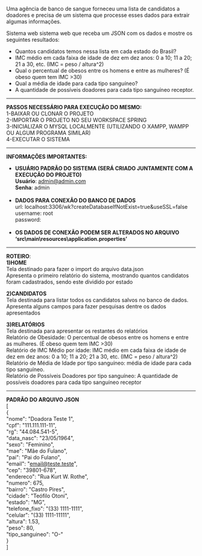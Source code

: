 Uma agência de banco de sangue forneceu uma lista de candidatos a doadores e precisa de um sistema que processe esses dados para extrair algumas informações. 

Sistema web sistema web que receba um JSON com os dados e mostre os seguintes resultados:<br>
- Quantos candidatos temos nessa lista em cada estado do Brasil? <br>
- IMC médio em cada faixa de idade de dez em dez anos: 0 a 10; 11 a 20; 21 a 30, etc. (IMC = peso / altura^2) <br>
- Qual o percentual de obesos entre os homens e entre as mulheres? (É obeso quem tem IMC >30)<br>
- Qual a média de idade para cada tipo sanguíneo?<br>
- A quantidade de possíveis doadores para cada tipo sanguíneo receptor.<br>
---------------------------------------------------------------------------------------------------------------------------

<strong>PASSOS NECESSÁRIO PARA EXECUÇÃO DO MESMO:</strong><br>
1-BAIXAR OU CLONAR O PROJETO<br>
2-IMPORTAR O PROJETO NO SEU WORKSPACE SPRING<br>
3-INICIALIZAR O MYSQL LOCALMENTE (UTILIZANDO O XAMPP, WAMPP OU ALGUM PROGRAMA SIMILAR)<br>
4-EXECUTAR O SISTEMA<br>

---------------------------------------------------------------------------------------------------------------------------

<strong>INFORMAÇÕES IMPORTANTES:</strong><br>
- <strong>USUÁRIO PADRÃO DO SISTEMA (SERÁ CRIADO JUNTAMENTE COM A EXECUÇÃO DO PROJETO)</strong><br>
	<strong>Usuário</strong>: admin@admin.com<br>
	<strong>Senha</strong>: admin<br><br>
- <strong>DADOS PARA CONEXÃO DO BANCO DE DADOS</strong> <br>
	url: localhost:3306/wk?createDatabaseIfNotExist=true&useSSL=false<br>
	username: root<br>
	password:<br><br>
- <strong>OS DADOS DE CONEXÃO PODEM SER ALTERADOS NO ARQUIVO ‘src\main\resources\application.properties’</strong><br>

---------------------------------------------------------------------------------------------------------------------------

<strong>ROTEIRO</strong>:<br>
<strong>1)HOME</strong> <br>
Tela destinado para fazer o import do arquivo data.json <br>
Apresenta o primeiro relatório do sistema, mostrando quantos candidatos foram cadastrados, sendo este dividido por estado<br>

<strong>2)CANDIDATOS</strong><br>
Tela destinada para listar todos os candidatos salvos no banco de dados.<br>
Apresenta alguns campos para fazer pesquisas dentre os dados apresentados<br>

<strong>3)RELATÓRIOS</strong><br>
Tela destinada para apresentar os restantes do relatórios<br>
Relatório de Obesidade: O percentual de obesos entre os homens e entre as mulheres. (É obeso quem tem IMC >30)<br>
Relatório de IMC Médio por idade: IMC médio em cada faixa de idade de dez em dez anos: 0 a 10; 11 a 20; 21 a 30, etc. (IMC = peso / altura^2)<br>
Relatório de Média de Idade por tipo sanguíneo: média de idade para cada tipo sanguíneo.<br>
Relatório de Possíveis Doadores por tipo sanguíneo: A quantidade de possíveis doadores para cada tipo sanguíneo receptor<br>

---------------------------------------------------------------------------------------------------------------------------

<strong>PADRÃO DO ARQUIVO JSON</strong><br>
[<br>
	{<br>
		"nome": "Doadora Teste 1",<br>
		"cpf": "111.111.111-11",<br>
		"rg": "44.084.541-5",<br>
		"data_nasc": "23\/05\/1964",<br>
		"sexo": "Feminino",<br>
		"mae": "Mãe do Fulano",<br>
		"pai": "Pai do Fulano",<br>
		"email": "email@teste.teste",<br>
		"cep": "39801-678",<br>
		"endereco": "Rua Kurt W. Rothe",<br>
		"numero": 675,<br>
		"bairro": "Castro Pires",<br>
		"cidade": "Teófilo Otoni",<br>
		"estado": "MG",<br>
		"telefone_fixo": "(33) 1111-1111",<br>
		"celular": "(33) 1111-11111",<br>
		"altura": 1.53,<br>
		"peso": 80,<br>
		"tipo_sanguineo": "O-"<br>
	}<br>
]<br>

